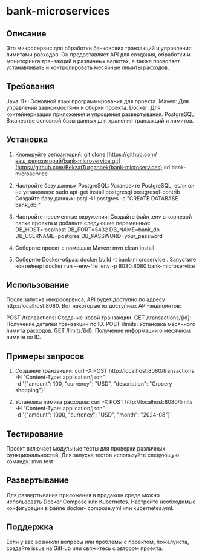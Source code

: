 # bank-microservices

## Описание
Это микросервис для обработки банковских транзакций и управления лимитами расходов. Он предоставляет API для создания, обработки и мониторинга транзакций в различных валютах, а также позволяет устанавливать и контролировать месячные лимиты расходов.

## Требования
Java 11+: Основной язык программирования для проекта.
Maven: Для управления зависимостями и сборки проекта.
Docker: Для контейнеризации приложения и упрощения развертывания.
PostgreSQL: В качестве основной базы данных для хранения транзакций и лимитов.

## Установка

1. Клонируйте репозиторий:
   git clone [https://github.com/ваш_репозиторий/bank-microservice.git](https://github.com/BekzatTurganbek/bank-microservices)
   cd bank-microservice
   
2. Настройте базу данных PostgreSQL:
   Установите PostgreSQL, если он не установлен:
   sudo apt-get install postgresql postgresql-contrib
   Создайте базу данных:
   psql -U postgres -c "CREATE DATABASE bank_db;"

3. Настройте переменные окружения:
   Создайте файл .env в корневой папке проекта и добавьте следующие переменные:
   DB_HOST=localhost
   DB_PORT=5432
   DB_NAME=bank_db
   DB_USERNAME=postgres
   DB_PASSWORD=your_password

4. Соберите проект с помощью Maven:
   mvn clean install

5. Соберите Docker-образ:
   docker build -t bank-microservice .
   Запустите контейнер:
   docker run --env-file .env -p 8080:8080 bank-microservice

## Использование
   После запуска микросервиса, API будет доступно по адресу http://localhost:8080. Вот некоторые из доступных API-эндпоинтов:

   POST /transactions: Создание новой транзакции.
   GET /transactions/{id}: Получение деталей транзакции по ID.
   POST /limits: Установка месячного лимита расходов.
   GET /limits/{id}: Получение информации о месячном лимите по ID.

## Примеры запросов

1. Создание транзакции:
   curl -X POST http://localhost:8080/transactions \
   -H "Content-Type: application/json" \
   -d '{"amount": 100, "currency": "USD", "description": "Grocery shopping"}'

2. Установка лимита расходов:
   curl -X POST http://localhost:8080/limits \
   -H "Content-Type: application/json" \
   -d '{"amount": 1000, "currency": "USD", "month": "2024-08"}'

## Тестирование
   Проект включает модульные тесты для проверки различных функциональностей. Для запуска тестов используйте следующую команду:
   mvn test

## Развертывание
   Для развертывания приложения в продакшн среде можно использовать Docker Compose или Kubernetes. Настройте необходимые конфигурации в файле docker- 
   compose.yml или kubernetes.yml.

## Поддержка
   Если у вас возникли вопросы или проблемы с проектом, пожалуйста, создайте issue на GitHub или свяжитесь с автором проекта.
